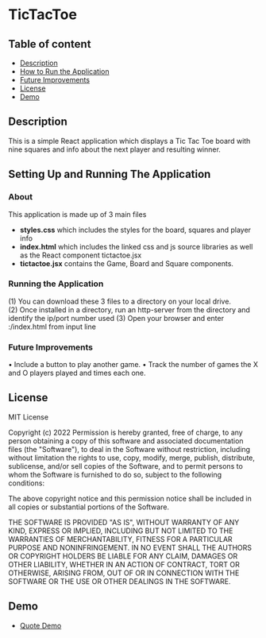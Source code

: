 # TicTacToe

## Table of content

- [Description](#description)
- [How to Run the Application](#about)
- [Future Improvements](#future-mprovement)
- [License](#license)
- [Demo](#demo)

## Description
This is a simple React application which displays a Tic Tac Toe board with nine squares and info about the next player and resulting winner.

## Setting Up and Running The Application

### About
This application is made up of 3 main files
  - <b>styles.css</b> which includes the styles for the board, squares and player info
  - <b>index.html</b> which includes the linked css and js source libraries as well as the React component tictactoe.jsx
  - <b>tictactoe.jsx</b> contains the Game, Board and Square components.

### Running the Application
 (1) You can download these 3 files to a directory on your local drive.  
 (2) Once installed in a directory, run an http-server from the directory and identify the ip/port number used 
 (3) Open your browser and enter <ip>:<port>/index.html from input line
 
### Future Improvements
•	 Include a button to play another game. 
•	 Track the number of games the X and O players played and times each one.

## License

MIT License

Copyright (c) 2022
Permission is hereby granted, free of charge, to any person obtaining a copy of this software and associated documentation files (the "Software"), to deal in the Software without restriction, including without limitation the rights to use, copy, modify, merge, publish, distribute, sublicense, and/or sell copies of the Software, and to permit persons to whom the Software is furnished to do so, subject to the following conditions:

The above copyright notice and this permission notice shall be included in all copies or substantial portions of the Software.

THE SOFTWARE IS PROVIDED "AS IS", WITHOUT WARRANTY OF ANY KIND, EXPRESS OR IMPLIED, INCLUDING BUT NOT LIMITED TO THE WARRANTIES OF MERCHANTABILITY, FITNESS FOR A PARTICULAR PURPOSE AND NONINFRINGEMENT. IN NO EVENT SHALL THE AUTHORS OR COPYRIGHT HOLDERS BE LIABLE FOR ANY CLAIM, DAMAGES OR OTHER LIABILITY, WHETHER IN AN ACTION OF CONTRACT, TORT OR OTHERWISE, ARISING FROM, OUT OF OR IN CONNECTION WITH THE SOFTWARE OR THE USE OR OTHER DEALINGS IN THE SOFTWARE.


## Demo

* [Quote Demo](https://pamelaarcher.github.io/tictactoe)

